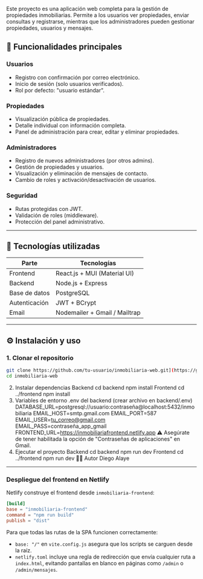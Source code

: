 Este proyecto es una aplicación web completa para la gestión de propiedades inmobiliarias. Permite a los usuarios ver propiedades, enviar consultas y registrarse, mientras que los administradores pueden gestionar propiedades, usuarios y mensajes.

## 📌 Funcionalidades principales

### Usuarios
- Registro con confirmación por correo electrónico.
- Inicio de sesión (solo usuarios verificados).
- Rol por defecto: "usuario estándar".

### Propiedades
- Visualización pública de propiedades.
- Detalle individual con información completa.
- Panel de administración para crear, editar y eliminar propiedades.

### Administradores
- Registro de nuevos administradores (por otros admins).
- Gestión de propiedades y usuarios.
- Visualización y eliminación de mensajes de contacto.
- Cambio de roles y activación/desactivación de usuarios.

### Seguridad
- Rutas protegidas con JWT.
- Validación de roles (middleware).
- Protección del panel administrativo.

---

## 🧪 Tecnologías utilizadas

| Parte        | Tecnologías                             |
|-------------|------------------------------------------|
| Frontend    | React.js + MUI (Material UI)             |
| Backend     | Node.js + Express                        |
| Base de datos | PostgreSQL                            |
| Autenticación | JWT + BCrypt                           |
| Email       | Nodemailer + Gmail / Mailtrap            |

---

## ⚙️ Instalación y uso

### 1. Clonar el repositorio
```bash
git clone https://github.com/tu-usuario/inmobiliaria-web.git](https://github.com/DiegoAlaye23/inmobiliaria-proyecto.git
cd inmobiliaria-web
```

2. Instalar dependencias
Backend
cd backend
npm install
Frontend
cd ../frontend
npm install
3. Variables de entorno
.env del backend (crear archivo en backend/.env)
DATABASE_URL=postgresql://usuario:contraseña@localhost:5432/inmobiliaria
EMAIL_HOST=smtp.gmail.com
EMAIL_PORT=587
EMAIL_USER=tu_correo@gmail.com
EMAIL_PASS=contraseña_app_gmail
FRONTEND_URL=https://inmobiliariafrontend.netlify.app
⚠️ Asegúrate de tener habilitada la opción de "Contraseñas de aplicaciones" en Gmail.
4. Ejecutar el proyecto
Backend
cd backend
npm run dev
Frontend
cd ../frontend
npm run dev
👨‍💻 Autor
Diego Alaye

---

### Despliegue del frontend en Netlify

Netlify construye el frontend desde `inmobiliaria-frontend`:

```toml
[build]
base = "inmobiliaria-frontend"
command = "npm run build"
publish = "dist"
```

Para que todas las rutas de la SPA funcionen correctamente:

- `base: "/"` en `vite.config.js` asegura que los scripts se carguen desde la raíz.
- `netlify.toml` incluye una regla de redirección que envía cualquier ruta a `index.html`, evitando pantallas en blanco en páginas como `/admin` o `/admin/mensajes`.

